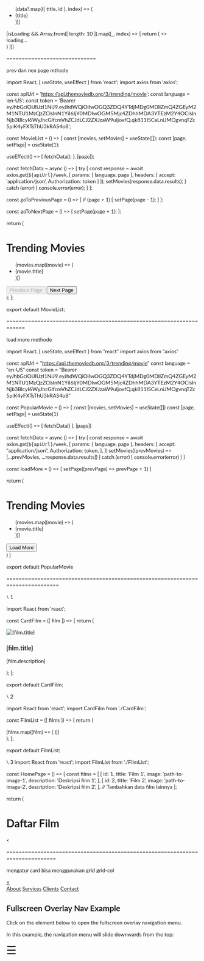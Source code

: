 <ul>
          {data?.map(({ title, id }, index) => (
            <li key={`${index}_${id}`} className="text-red-500">
              {title}
            </li>
          ))}
        </ul>
        {isLoading &&
          Array.from({ length: 10 }).map((_, index) => {
            return (
              <>
                <div key={index}>loading...</div>
              </>
            )
          })}

=============================

prev dan nex page mthode

import React, { useState, useEffect } from 'react';
import axios from 'axios';

const apiUrl = 'https://api.themoviedb.org/3/trending/movie';
const language = 'en-US';
const token = 'Bearer eyJhbGciOiJIUzI1NiJ9.eyJhdWQiOiIwOGQ3ZDQ4YTdjMDg0MDllZmQ4ZGEyM2M1NTU1MzQzZCIsInN1YiI6IjY0MDIwOGM5Mjc4ZDhhMDA3YTEzM2Y4OCIsInNjb3BlcyI6WyJhcGlfcmVhZCJdLCJ2ZXJzaW9uIjoxfQ.qk811ISCeLniJMOgvnqTZc5piK4yFXTsThU3kRAS4o8';

const MovieList = () => {
const [movies, setMovies] = useState([]);
const [page, setPage] = useState(1);

useEffect(() => {
fetchData();
}, [page]);

const fetchData = async () => {
try {
const response = await axios.get(`${apiUrl}/week`, {
params: { language, page },
headers: {
accept: 'application/json',
Authorization: token
}
});
setMovies(response.data.results);
} catch (error) {
console.error(error);
}
};

const goToPreviousPage = () => {
if (page > 1) {
setPage(page - 1);
}
};

const goToNextPage = () => {
setPage(page + 1);
};

return (

<div>
<h1>Trending Movies</h1>
<ul>
{movies.map((movie) => (
<li key={movie.id}>{movie.title}</li>
))}
</ul>
<div>
<button onClick={goToPreviousPage} disabled={page === 1}>
Previous Page
</button>
<button onClick={goToNextPage}>Next Page</button>
</div>
</div>
);
};

export default MovieList;

====================================================================

load more methode

import React, { useState, useEffect } from "react"
import axios from "axios"

const apiUrl = "https://api.themoviedb.org/3/trending/movie"
const language = "en-US"
const token =
"Bearer eyJhbGciOiJIUzI1NiJ9.eyJhdWQiOiIwOGQ3ZDQ4YTdjMDg0MDllZmQ4ZGEyM2M1NTU1MzQzZCIsInN1YiI6IjY0MDIwOGM5Mjc4ZDhhMDA3YTEzM2Y4OCIsInNjb3BlcyI6WyJhcGlfcmVhZCJdLCJ2ZXJzaW9uIjoxfQ.qk811ISCeLniJMOgvnqTZc5piK4yFXTsThU3kRAS4o8"

const PopularMovie = () => {
const [movies, setMovies] = useState([])
const [page, setPage] = useState(1)

useEffect(() => {
fetchData()
}, [page])

const fetchData = async () => {
try {
const response = await axios.get(`${apiUrl}/week`, {
params: { language, page },
headers: {
accept: "application/json",
Authorization: token,
},
})
setMovies((prevMovies) => [...prevMovies, ...response.data.results])
} catch (error) {
console.error(error)
}
}

const loadMore = () => {
setPage((prevPage) => prevPage + 1)
}

return (

<div>
<h1>Trending Movies</h1>
<ul>
{movies.map((movie) => (
<li key={movie.id}>{movie.title}</li>
))}
</ul>
<div>
<button onClick={loadMore}>Load More</button>
</div>
</div>
)
}

export default PopularMovie

===============================================================================

\\ 1

import React from 'react';

const CardFilm = ({ film }) => {
return (

<div className="p-4">
<div className="bg-white rounded-lg shadow-lg">
<img src={film.image} alt={film.title} className="w-full h-auto rounded-t-lg" />
<div className="p-4">
<h3 className="text-xl font-semibold">{film.title}</h3>
<p className="text-gray-500">{film.description}</p>
</div>
</div>
</div>
);
};

export default CardFilm;

\\ 2

import React from 'react';
import CardFilm from './CardFilm';

const FilmList = ({ films }) => {
return (

<div className="grid grid-cols-1 sm:grid-cols-2 md:grid-cols-3 lg:grid-cols-4 gap-4">
{films.map((film) => (
<CardFilm key={film.id} film={film} />
))}
</div>
);
};

export default FilmList;

\\ 3
import React from 'react';
import FilmList from './FilmList';

const HomePage = () => {
const films = [
{
id: 1,
title: 'Film 1',
image: 'path-to-image-1',
description: 'Deskripsi film 1',
},
{
id: 2,
title: 'Film 2',
image: 'path-to-image-2',
description: 'Deskripsi film 2',
},
// Tambahkan data film lainnya
];

return (

<div>
<h1 className="text-2xl font-semibold mb-4">Daftar Film</h1>
<

==============================================================================

mengatur card bisa menggunakan grid grid-col

<!-- navbar responsive -->

<!DOCTYPE html>
<html>
<head>
<meta name="viewport" content="width=device-width, initial-scale=1">
<style>
body {
  font-family: 'Lato', sans-serif;
}

.overlay {
height: 0%;
width: 100%;
position: fixed;
z-index: 1;
top: 0;
left: 0;
background-color: rgb(0,0,0);
background-color: rgba(0,0,0, 0.9);
overflow-y: hidden;
transition: 0.5s;
}

.overlay-content {
position: relative;
top: 25%;
width: 100%;
text-align: center;
margin-top: 30px;
}

.overlay a {
padding: 8px;
text-decoration: none;
font-size: 36px;
color: #818181;
display: block;
transition: 0.3s;
}

.overlay a:hover, .overlay a:focus {
color: #f1f1f1;
}

.overlay .closebtn {
position: absolute;
top: 20px;
right: 45px;
font-size: 60px;
}

@media screen and (max-height: 450px) {
.overlay {overflow-y: auto;}
.overlay a {font-size: 20px}
.overlay .closebtn {
font-size: 40px;
top: 15px;
right: 35px;
}
}
</style>

</head>
<body>

<div id="myNav" class="overlay">
  <a href="javascript:void(0)" class="closebtn" onclick="closeNav()">&times;</a>
  <div class="overlay-content">
    <a href="#">About</a>
    <a href="#">Services</a>
    <a href="#">Clients</a>
    <a href="#">Contact</a>
  </div>
</div>

<h2>Fullscreen Overlay Nav Example</h2>
<p>Click on the element below to open the fullscreen overlay navigation menu.</p>
<p>In this example, the navigation menu will slide downwards from the top:</p>
<span style="font-size:30px;cursor:pointer" onclick="openNav()">&#9776;</span>

<script>
function openNav() {
  document.getElementById("myNav").style.height = "100%";
}

function closeNav() {
  document.getElementById("myNav").style.height = "0%";
}
</script>

</body>
</html>
